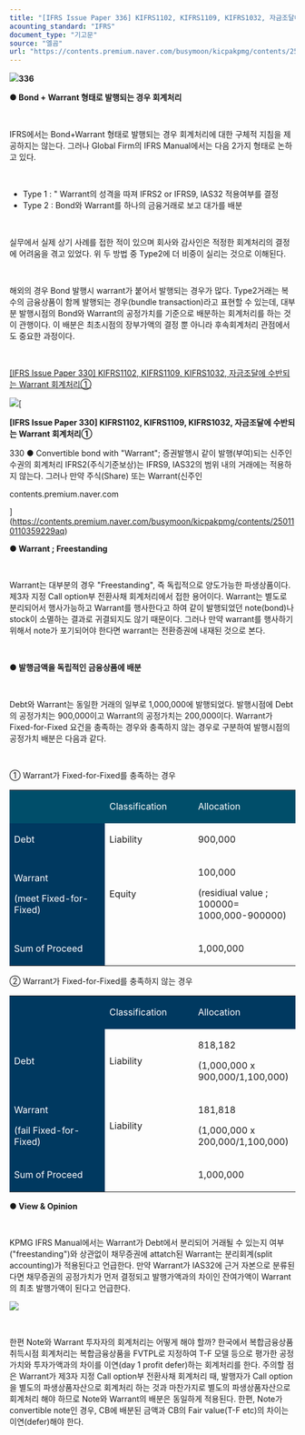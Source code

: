 ```yaml
---
title: "[IFRS Issue Paper 336] KIFRS1102, KIFRS1109, KIFRS1032, 자금조달에 수반되는 Warrant 회계처리②"
acounting_standard: "IFRS"
document_type: "기고문"
source: "엘곰"
url: "https://contents.premium.naver.com/busymoon/kicpakpmg/contents/250110132002688qe"
---
```

![](https://n2.news.naver.com/l.gif?type=content)**336**

**● Bond + Warrant 형태로 발행되는 경우 회계처리**

​

IFRS에서는 Bond+Warrant 형태로 발행되는 경우 회계처리에 대한 구체적 지침을 제공하지는 않는다. 그러나 Global Firm의 IFRS Manual에서는 다음 2가지 형태로 논하고 있다.

​

- Type 1 : " Warrant의 성격을 따져 IFRS2 or IFRS9, IAS32 적용여부를 결정
- Type 2 : Bond와 Warrant를 하나의 금융거래로 보고 대가를 배분

​

실무에서 실제 상기 사례를 접한 적이 있으며 회사와 감사인은 적정한 회계처리의 결정에 어려움을 겪고 있었다. 위 두 방법 중 Type2에 더 비중이 실리는 것으로 이해된다.

​

해외의 경우 Bond 발행시 warrant가 붙어서 발행되는 경우가 많다. Type2거래는 복수의 금융상품이 함께 발행되는 경우(bundle transaction)라고 표현할 수 있는데, 대부분 발행시점의 Bond와 Warrant의 공정가치를 기준으로 배분하는 회계처리를 하는 것이 관행이다. 이 배분은 최초시점의 장부가액의 결정 뿐 아니라 후속회계처리 관점에서도 중요한 과정이다.

​

[\[IFRS Issue Paper 330\] KIFRS1102, KIFRS1109, KIFRS1032, 자금조달에 수반되는 Warrant 회계처리①](https://contents.premium.naver.com/busymoon/kicpakpmg/contents/250110110359229aq)

[![](https://dthumb-phinf.pstatic.net/?src=%22https%3A%2F%2Fscs-phinf.pstatic.net%2FMjAyNTAxMTBfMTY1%2FMDAxNzM2NDc0NTYzOTU5.NQUqYGAYlIi1mVvHIWGGGBPZ6GYTJ_1TjtNmf4Chjvog.6wTe3boHJIvXQMvubPtg9mcy3Zz6cTDVXdNFVd3gs_0g.JPEG%2F20250103_072416.jpg%3Ftype%3Dw800%22&type=ff500_300)](https://contents.premium.naver.com/busymoon/kicpakpmg/contents/250110110359229aq)[

**\[IFRS Issue Paper 330\] KIFRS1102, KIFRS1109, KIFRS1032, 자금조달에 수반되는 Warrant 회계처리①**

330 ● Convertible bond with "Warrant"; 증권발행시 같이 발행(부여)되는 신주인수권의 회계처리 IFRS2(주식기준보상)는 IFRS9, IAS32의 범위 내의 거래에는 적용하지 않는다. 그러나 만약 주식(Share) 또는 Warrant(신주인

contents.premium.naver.com

](https://contents.premium.naver.com/busymoon/kicpakpmg/contents/250110110359229aq)

**● Warrant ; Freestanding**

​

Warrant는 대부분의 경우 "Freestanding", 즉 독립적으로 양도가능한 파생상품이다. 제3자 지정 Call option부 전환사채 회계처리에서 접한 용어이다. Warrant는 별도로 분리되어서 행사가능하고 Warrant를 행사한다고 하여 같이 발행되었던 note(bond)나 stock이 소멸하는 결과로 귀결되지도 않기 때문이다. 그러나 만약 warrant를 행사하기 위해서 note가 포기되어야 한다면 warrant는 전환증권에 내재된 것으로 본다.

​

**● 발행금액을 독립적인 금융상품에 배분**

**​**

Debt와 Warrant는 동일한 거래의 일부로 1,000,000에 발행되었다. 발행시점에 Debt의 공정가치는 900,000이고 Warrant의 공정가치는 200,000이다. Warrant가 Fixed-for-Fixed 요건을 충족하는 경우와 충족하지 않는 경우로 구분하여 발행시점의 공정가치 배분은 다음과 같다.

​

① Warrant가 Fixed-for-Fixed를 충족하는 경우

<table style=""><tbody><tr><td colspan="1" rowspan="1" style="width: 33.33%; height: 43.0px;  background-color: #004e6a;"><div><p style=""><span style="color:#ffffff;">​</span></p></div></td><td colspan="1" rowspan="1" style="width: 30.98%; height: 43.0px;  background-color: #004e6a;"><div><p style=""><span style="color:#ffffff;">Classification</span></p></div></td><td colspan="1" rowspan="1" style="width: 35.68%; height: 43.0px;  background-color: #004e6a;"><div><p style=""><span style="color:#ffffff;">Allocation</span></p></div></td></tr><tr><td colspan="1" rowspan="1" style="width: 33.33%; height: 43.0px;  background-color: #003960;"><div><p style=""><span style="color:#ffffff;">Debt</span></p></div></td><td colspan="1" rowspan="1" style="width: 30.98%; height: 43.0px;  "><div><p style=""><span style="">Liability</span></p></div></td><td colspan="1" rowspan="1" style="width: 35.68%; height: 43.0px;  "><div><p style=""><span style="">900,000</span></p></div></td></tr><tr><td colspan="1" rowspan="1" style="width: 33.33%; height: 21.5px;  background-color: #003960;"><div><p style=""><span style="color:#ffffff;">Warrant</span></p></div><div><p style=""><span style="color:#ffffff;">(meet Fixed-for-Fixed)</span></p></div></td><td colspan="1" rowspan="1" style="width: 30.98%; height: 21.5px;  "><div><p style=""><span style="">Equity</span></p></div></td><td colspan="1" rowspan="1" style="width: 35.68%; height: 21.5px;  "><div><p style=""><span style="">100,000</span></p></div><div><p style=""><span style="">(residiual value ; 100000= 1000,000-900000)</span></p></div></td></tr><tr><td colspan="1" rowspan="1" style="width: 33.33%; height: 21.5px;  background-color: #003960;"><div><p style=""><span style="color:#ffffff;">Sum of Proceed</span></p></div></td><td colspan="1" rowspan="1" style="width: 30.98%; height: 21.5px;  "><div><p style=""><span style="">​</span></p></div></td><td colspan="1" rowspan="1" style="width: 35.68%; height: 21.5px;  "><div><p style=""><span style="">1,000,000</span></p></div></td></tr></tbody></table>

② Warrant가 Fixed-for-Fixed를 충족하지 않는 경우

<table style=""><tbody><tr><td colspan="1" rowspan="1" style="width: 33.33%; height: 43.0px;  background-color: #003960;"><div><p style=""><span style="color:#ffffff;">​</span></p></div></td><td colspan="1" rowspan="1" style="width: 30.98%; height: 43.0px;  background-color: #003960;"><div><p style=""><span style="color:#ffffff;">Classification</span></p></div></td><td colspan="1" rowspan="1" style="width: 35.68%; height: 43.0px;  background-color: #003960;"><div><p style=""><span style="color:#ffffff;">Allocation</span></p></div></td></tr><tr><td colspan="1" rowspan="1" style="width: 33.33%; height: 43.0px;  background-color: #003960;"><div><p style=""><span style="color:#ffffff;">Debt</span></p></div></td><td colspan="1" rowspan="1" style="width: 30.98%; height: 43.0px;  "><div><p style=""><span style="">Liability</span></p></div></td><td colspan="1" rowspan="1" style="width: 35.68%; height: 43.0px;  "><div><p style=""><span style="">818,182</span></p></div><div><p style=""><span style="">(1,000,000 x 900,000/1,100,000)</span></p></div></td></tr><tr><td colspan="1" rowspan="1" style="width: 33.33%; height: 21.5px;  background-color: #003960;"><div><p style=""><span style="color:#ffffff;">Warrant</span></p></div><div><p style=""><span style="color:#ffffff;">(fail Fixed-for-Fixed)</span></p></div></td><td colspan="1" rowspan="1" style="width: 30.98%; height: 21.5px;  "><div><p style=""><span style="">Liability</span></p></div></td><td colspan="1" rowspan="1" style="width: 35.68%; height: 21.5px;  "><div><p style=""><span style="">181,818</span></p></div><div><p style=""><span style="">(1,000,000 x 200,000/1,100,000)</span></p></div></td></tr><tr><td colspan="1" rowspan="1" style="width: 33.33%; height: 21.5px;  background-color: #003960;"><div><p style=""><span style="color:#ffffff;">Sum of Proceed</span></p></div></td><td colspan="1" rowspan="1" style="width: 30.98%; height: 21.5px;  "><div><p style=""><span style="">​</span></p></div></td><td colspan="1" rowspan="1" style="width: 35.68%; height: 21.5px;  "><div><p style=""><span style="">1,000,000</span></p></div></td></tr></tbody></table>

**● View & Opinion**

**​**

KPMG IFRS Manual에서는 Warrant가 Debt에서 분리되어 거래될 수 있는지 여부("freestanding")와 상관없이 채무증권에 attatch된 Warrant는 분리회계(split accounting)가 적용된다고 언급한다. 만약 Warrant가 IAS32에 근거 자본으로 분류된다면 채무증권의 공정가치가 먼저 결정되고 발행가액과의 차이인 잔여가액이 Warrant의 최초 발행가액이 된다고 언급한다.

![](https://scs-phinf.pstatic.net/MjAyNTAxMTBfMTQx/MDAxNzM2NDgzNDU2NzQ3.4agfvfZ8R6dEte7SgIfY2NdC2wSGYpjQTsUC7XtTZeQg.nRp5T4apZsYMs02PJKIMrMUzKP2ptCTC2FBr13ENBPYg.PNG/image.png?type=w800)

​

한편 Note와 Warrant 투자자의 회계처리는 어떻게 해야 할까? 한국에서 복합금융상품 취득시점 회계처리는 복합금융상품을 FVTPL로 지정하여 T-F 모델 등으로 평가한 공정가치와 투자가액과의 차이를 이연(day 1 profit defer)하는 회계처리를 한다. 주의할 점은 Warrant가 제3자 지정 Call option부 전환사채 회계처리 때, 발행자가 Call option을 별도의 파생상품자산으로 회계처리 하는 것과 마찬가지로 별도의 파생상품자산으로 회계처리 해야 하므로 Note와 Warrant의 배분은 동일하게 적용된다. 한편, Note가 convertible note인 경우, CB에 배분된 금액과 CB의 Fair value(T-F etc)의 차이는 이연(defer)해야 한다.